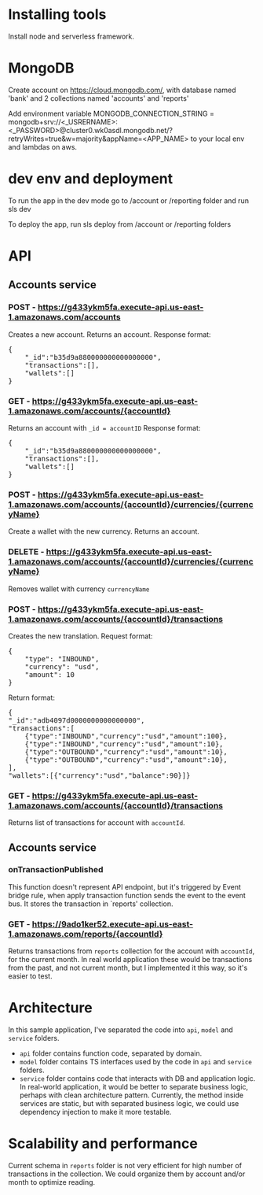 # Installing tools

Install node and serverless framework.

# MongoDB

Create account on https://cloud.mongodb.com/, with database named 'bank' and 2 collections named 'accounts' and 'reports'

Add environment variable MONGODB_CONNECTION_STRING = mongodb+srv://<_USRERNAME>:<_PASSWORD>@cluster0.wk0asdl.mongodb.net/?retryWrites=true&w=majority&appName=<APP_NAME> to your local env and lambdas on aws.

# dev env and deployment

To run the app in the dev mode go to /account or /reporting folder and run sls dev

To deploy the app, run sls deploy from /account or /reporting folders

# API

## Accounts service

### POST - https://g433ykm5fa.execute-api.us-east-1.amazonaws.com/accounts
Creates a new account. Returns an account.
Response format: 
<pre>{
    "_id":"b35d9a880000000000000000",
    "transactions":[],
    "wallets":[]
}</pre>
### GET - https://g433ykm5fa.execute-api.us-east-1.amazonaws.com/accounts/{accountId}
Returns an account with `_id = accountID`
Response format:
<pre>{
    "_id":"b35d9a880000000000000000",
    "transactions":[],
    "wallets":[]
}</pre>
### POST - https://g433ykm5fa.execute-api.us-east-1.amazonaws.com/accounts/{accountId}/currencies/{currencyName}
Create a wallet with the new currency. Returns an account.
### DELETE - https://g433ykm5fa.execute-api.us-east-1.amazonaws.com/accounts/{accountId}/currencies/{currencyName}
Removes wallet with currency `currencyName`
### POST - https://g433ykm5fa.execute-api.us-east-1.amazonaws.com/accounts/{accountId}/transactions
Creates the new translation.
Request format:
<pre>
{
    "type": "INBOUND",
    "currency": "usd",
    "amount": 10
}
</pre>

Return format:
<pre>
{
"_id":"adb4097d0000000000000000",
"transactions":[
    {"type":"INBOUND","currency":"usd","amount":100},
    {"type":"INBOUND","currency":"usd","amount":10},    
    {"type":"OUTBOUND","currency":"usd","amount":10},
    {"type":"OUTBOUND","currency":"usd","amount":10},
],
"wallets":[{"currency":"usd","balance":90}]}
</pre>
### GET - https://g433ykm5fa.execute-api.us-east-1.amazonaws.com/accounts/{accountId}/transactions
Returns list of transactions for account with `accountId`.

## Accounts service

### onTransactionPublished
This function doesn't represent API endpoint, but it's triggered by Event bridge rule,
when apply transaction function sends the event to the event bus. 
It stores the transaction in `reports' collection.

### GET - https://9ado1ker52.execute-api.us-east-1.amazonaws.com/reports/{accountId}
Returns transactions from `reports` collection for the account with `accountId`,
for the current month. In real world application these would be transactions from the past, and not current month,
but I implemented it this way, so it's easier to test.

# Architecture

In this sample application, I've separated the code into `api`, `model` and `service` folders.

- `api` folder contains function code, separated by domain.
- `model` folder contains TS interfaces used by the code in `api` and `service` folders.
- `service` folder contains code that interacts with DB and application logic. 
In real-world application, it would be better to separate business logic, 
perhaps with clean architecture pattern. Currently, the method inside services are static, 
but with separated business logic, we could use dependency injection to make it more testable.

# Scalability and performance

Current schema in `reports` folder is not very efficient for high number of transactions in the collection.
We could organize them by account and/or month to optimize reading.